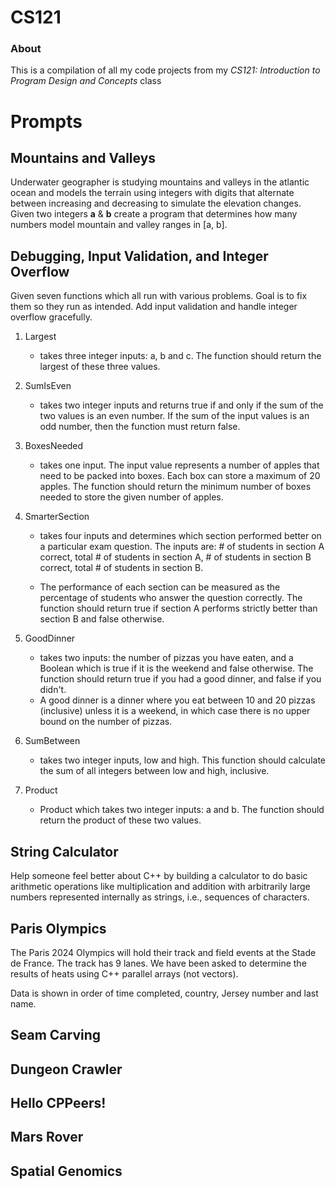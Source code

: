 # CS121

### About

This is a compilation of all my code projects from my _CS121: Introduction to Program Design 
and Concepts_ class 

# Prompts 

## Mountains and Valleys

Underwater geographer is studying mountains and valleys in the atlantic ocean and models the 
terrain using integers with digits that alternate between increasing and decreasing to simulate 
the elevation changes. Given two integers **a** & **b** create a program that determines how many 
numbers model mountain and valley ranges in [a, b]. 

## Debugging, Input Validation, and Integer Overflow

Given seven functions which all run with various problems. Goal is to fix them so they run as 
intended. Add input validation and handle integer overflow gracefully.  

1. Largest 

    - takes three integer inputs: a, b and c. The function should return the largest of 
    these three values.

2. SumIsEven 

    - takes two integer inputs and returns true if and only if the sum of the two values is 
    an even number. If the sum of the input values is an odd number, then the function must 
    return false.

3. BoxesNeeded

    -  takes one input. The input value represents a number of apples that need to be packed 
    into boxes. Each box can store a maximum of 20 apples. The function should return the 
    minimum number of boxes needed to store the given number of apples.

4. SmarterSection 

    - takes four inputs and determines which section performed better on a particular exam 
    question. The inputs are: # of students in section A correct, total # of students in section A, # 
    of students in section B correct, total # of students in section B.
    
    - The performance of each section can be measured as the percentage of students who 
    answer the question correctly. The function should return true if section A performs strictly 
    better than section B and false otherwise.

5. GoodDinner

    - takes two inputs: the number of pizzas you have eaten, and a Boolean which is true if it 
    is the weekend and false otherwise. The function should return true if you had a good dinner, 
    and false if you didn't. 
    - A good dinner is a dinner where you eat between 10 and 20 pizzas 
    (inclusive) unless it is a weekend, in which case there is no upper bound on the number of pizzas.

6. SumBetween 

    - takes two integer inputs, low and high. This function should calculate the sum of all integers 
    between low and high, inclusive.
 
7. Product 

    - Product which takes two integer inputs: a and b. The function should return the product of these 
    two values.

## String Calculator

Help someone feel better about C++ by building a calculator to do basic arithmetic operations like 
multiplication and addition with arbitrarily large numbers represented internally as strings, i.e., 
sequences of characters.

## Paris Olympics

The Paris 2024 Olympics will hold their track and field events at the Stade de France. The track has 
9 lanes. We have been asked to determine the results of heats using C++ parallel arrays 
(not vectors).

Data is shown in order of time completed, country, Jersey number and last name. 

## Seam Carving

## Dungeon Crawler

## Hello CPPeers!

## Mars Rover

## Spatial Genomics
